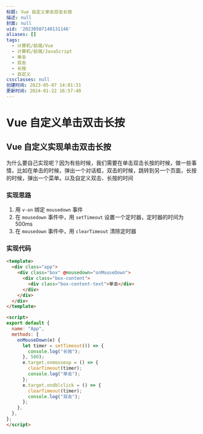 ```yaml
---
标题: Vue 自定义单击双击长按
描述: null
封面: null
uid: '20230507140131146'
aliases: []
tags:
  - 计算机/前端/Vue
  - 计算机/前端/JavaScript
  - 单击
  - 双击
  - 长按
  - 自定义
cssclasses: null
创建时间: 2023-05-07 14:01:31
更新时间: 2024-01-22 16:57:40
---
```


# Vue 自定义单击双击长按

## Vue 自定义实现单击双击长按

为什么要自己实现呢？因为有些时候，我们需要在单击双击长按的时候，做一些事情，比如在单击的时候，弹出一个对话框，双击的时候，跳转到另一个页面，长按的时候，弹出一个菜单。以及自定义双击、长按的时间

### 实现思路

1. 用 `v-on` 绑定 `mousedown` 事件
2. 在 `mousedown` 事件中，用 `setTimeout` 设置一个定时器，定时器的时间为 500ms
3. 在 `mousedown` 事件中，用 `clearTimeout` 清除定时器

### 实现代码

```html
<template>
  <div class="app">
    <div class="box" @mousedown="onMouseDown">
      <div class="box-content">
        <div class="box-content-text">单击</div>
      </div>
    </div>
  </div>
</template>

<script>
export default {
  name: "App",
  methods: {
    onMouseDown(e) {
      let timer = setTimeout(() => {
        console.log("长按");
      }, 500);
      e.target.onmouseup = () => {
        clearTimeout(timer);
        console.log("单击");
      };
      e.target.ondblclick = () => {
        clearTimeout(timer);
        console.log("双击");
      };
    },
  },
};
</script>

````
